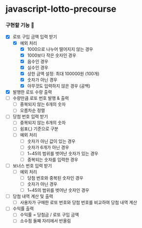 # javascript-lotto-precourse

### 구현할 기능 🫧

- [x] 로또 구입 금액 입력 받기
    - [x] 예외 처리
        - [x] 1000으로 나누어 떨어지지 않는 경우
        - [x] 1000보다 작은 숫자인 경우
        - [x] 음수인 경우
        - [x] 실수인 경우
        - [x] 상한 금액 설정: 최대 100000원 (100개)
        - [x] 숫자가 아닌 경우
        - [x] 아무것도 입력하지 않은 경우 (공백)
- [x] 발행한 로또 수량 출력
- [ ] 수량만큼 로또 번호 발행 & 출력
    - [ ] 중복되지 않는 6개의 숫자
    - [ ] 오름차순 정렬
- [ ] 당첨 번호 입력 받기
    - [ ] 중복되지 않는 6개의 숫자
    - [ ] 쉼표(,) 기준으로 구분
    - [ ] 예외 처리
        - [ ] 숫자가 아닌 값이 있는 경우
        - [ ] 숫자가 6개가 아닌 경우
        - [ ] 1~45의 범위를 벗어난 숫자가 있는 경우
        - [ ] 중복되는 숫자를 입력한 경우
- [ ] 보너스 번호 입력 받기
    - [ ] 예외 처리
        - [ ] 당첨 번호와 중복된 숫자인 경우
        - [ ] 숫자가 아닌 경우
        - [ ] 1~45의 범위를 벗어난 숫자인 경우
- [ ] 당첨 내역 계산 및 출력
    - [ ] 사용자가 구매한 로또 번호와 당첨 번호를 비교하여 당첨 내역 계산
- [ ] 수익률 출력
    - [ ] 수익률 = 당첨금 / 로또 구입 금액
    - [ ] 소수점 둘째 자리에서 반올림